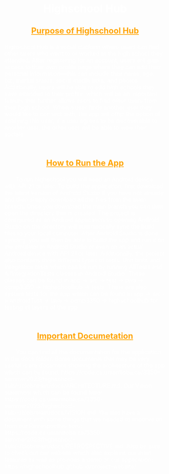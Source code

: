 # <div align="center"><p style="color: White; font-size:larger;">**Highschool Hub**</p></div>

## <div align="center"><p style="color: orange; font-size:larger;"><ins>**Purpose of Highschool Hub**</ins></p></div>
<p style="font-size:large;color:white">Highschool Hub is a social platform where users can find other users who went to or worked at the high school they attended. After registering for an account, users will gain access to their own profile page where they can add their personal information—this can include their name, age, bio, marital status, social media links, and photos. Additionally, users will be able to add high schools they have attended to their profile, which will be an important feature that further allows users to find other users from their high school. When a user finds another user they would like to connect with, the app will offer the option of notifying this user; if a user agrees to be discoverable to another user, the other user will be able to view their socials.</p><br>

## <div align="center"><p style="color: orange; font-size:larger;"><ins>**How to Run the App**</ins></p></div>
<p style="font-size:large;color:white;">&emsp;&emsp;To run highschool you will need an Android device with API 21 or later. To build the application, first download the latest version of Android Studio if you have not already and then simply download all the files from the main branch. Once you download the main branch you can then open the directory that is created. The project is configured as an Android application so opening Android Studio on the directory will automatically sync 
the build files to your local computer. After Android Studio is done syncing, you will then be able to build the app and run it on the emulator in Android Studio 
or even on an actual Android device with API 21 or later. Additionally, the project also contains three different types of tests. Unit tests and Integration 
tests which can be run by running AllTests and AllIntegrationTests classes in Android Studio. These classes can be found in app -> src -> test -> java -> 
ocmp3350 -> highschoolhub -> tests. There are also system tests for the app which can be found in app -> src -> androidTest -> java -> ocmp3350 -> highschoolhub for testing all layers of the app. </p><br>

## <div align="center"><p style="color: orange; font-size:larger;"><ins>**Important Documetation**</ins></p></div>
<p style="font-size:large;color:white;">&emsp;&emsp;You can find all the documentation for the application in the docs folder. Some documents that may be very
useful is are document showing the architecture of the app which can be found: https://code.cs.umanitoba.ca/3350-summer2023/highschool-hub/-/blob/main/docs/ARCHITECTURE.md. Our Vision statement which can be found here: https://code.cs.umanitoba.ca/3350-summer2023/highschool-hub/-/blob/main/docs/VISION.md. We also have
a document with some things that we needed to imporve on from our Retrospective here: https://code.cs.umanitoba.ca/3350-summer2023/highschool-hub/-/blob/main/docs/RETROSPECTIVE.md. Also be sure to check out our website which also explains our main features as well as provides a demo of our application: https://highschoolhub.github.io/project-website/. </p><br>
